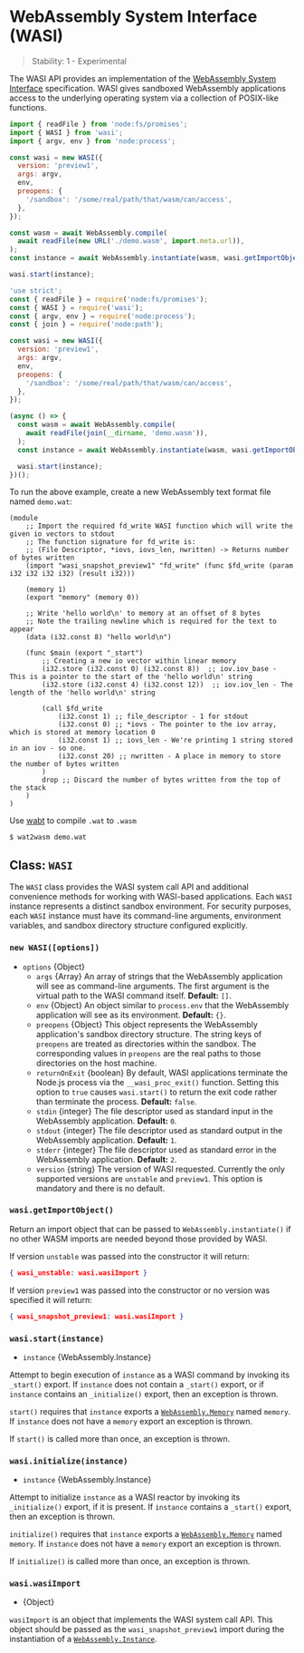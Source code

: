 # WebAssembly System Interface (WASI)

<!--introduced_in=v12.16.0-->

> Stability: 1 - Experimental

<!-- source_link=lib/wasi.js -->

The WASI API provides an implementation of the [WebAssembly System Interface][]
specification. WASI gives sandboxed WebAssembly applications access to the
underlying operating system via a collection of POSIX-like functions.

```mjs
import { readFile } from 'node:fs/promises';
import { WASI } from 'wasi';
import { argv, env } from 'node:process';

const wasi = new WASI({
  version: 'preview1',
  args: argv,
  env,
  preopens: {
    '/sandbox': '/some/real/path/that/wasm/can/access',
  },
});

const wasm = await WebAssembly.compile(
  await readFile(new URL('./demo.wasm', import.meta.url)),
);
const instance = await WebAssembly.instantiate(wasm, wasi.getImportObject());

wasi.start(instance);
```

```cjs
'use strict';
const { readFile } = require('node:fs/promises');
const { WASI } = require('wasi');
const { argv, env } = require('node:process');
const { join } = require('node:path');

const wasi = new WASI({
  version: 'preview1',
  args: argv,
  env,
  preopens: {
    '/sandbox': '/some/real/path/that/wasm/can/access',
  },
});

(async () => {
  const wasm = await WebAssembly.compile(
    await readFile(join(__dirname, 'demo.wasm')),
  );
  const instance = await WebAssembly.instantiate(wasm, wasi.getImportObject());

  wasi.start(instance);
})();
```

To run the above example, create a new WebAssembly text format file named
`demo.wat`:

```text
(module
    ;; Import the required fd_write WASI function which will write the given io vectors to stdout
    ;; The function signature for fd_write is:
    ;; (File Descriptor, *iovs, iovs_len, nwritten) -> Returns number of bytes written
    (import "wasi_snapshot_preview1" "fd_write" (func $fd_write (param i32 i32 i32 i32) (result i32)))

    (memory 1)
    (export "memory" (memory 0))

    ;; Write 'hello world\n' to memory at an offset of 8 bytes
    ;; Note the trailing newline which is required for the text to appear
    (data (i32.const 8) "hello world\n")

    (func $main (export "_start")
        ;; Creating a new io vector within linear memory
        (i32.store (i32.const 0) (i32.const 8))  ;; iov.iov_base - This is a pointer to the start of the 'hello world\n' string
        (i32.store (i32.const 4) (i32.const 12))  ;; iov.iov_len - The length of the 'hello world\n' string

        (call $fd_write
            (i32.const 1) ;; file_descriptor - 1 for stdout
            (i32.const 0) ;; *iovs - The pointer to the iov array, which is stored at memory location 0
            (i32.const 1) ;; iovs_len - We're printing 1 string stored in an iov - so one.
            (i32.const 20) ;; nwritten - A place in memory to store the number of bytes written
        )
        drop ;; Discard the number of bytes written from the top of the stack
    )
)
```

Use [wabt](https://github.com/WebAssembly/wabt) to compile `.wat` to `.wasm`

```console
$ wat2wasm demo.wat
```

## Class: `WASI`

<!-- YAML
added:
 - v13.3.0
 - v12.16.0
-->

The `WASI` class provides the WASI system call API and additional convenience
methods for working with WASI-based applications. Each `WASI` instance
represents a distinct sandbox environment. For security purposes, each `WASI`
instance must have its command-line arguments, environment variables, and
sandbox directory structure configured explicitly.

### `new WASI([options])`

<!-- YAML
added:
 - v13.3.0
 - v12.16.0
changes:
 - version: REPLACEME
   pr-url: https://github.com/nodejs/node/pull/47391
   description: default removed from version option such that
                version much be specified, otherwise error is thrown.
 - version: v19.8.0
   pr-url: https://github.com/nodejs/node/pull/46469
   description: version field added to options.
-->

* `options` {Object}
  * `args` {Array} An array of strings that the WebAssembly application will
    see as command-line arguments. The first argument is the virtual path to the
    WASI command itself. **Default:** `[]`.
  * `env` {Object} An object similar to `process.env` that the WebAssembly
    application will see as its environment. **Default:** `{}`.
  * `preopens` {Object} This object represents the WebAssembly application's
    sandbox directory structure. The string keys of `preopens` are treated as
    directories within the sandbox. The corresponding values in `preopens` are
    the real paths to those directories on the host machine.
  * `returnOnExit` {boolean} By default, WASI applications terminate the Node.js
    process via the `__wasi_proc_exit()` function. Setting this option to `true`
    causes `wasi.start()` to return the exit code rather than terminate the
    process. **Default:** `false`.
  * `stdin` {integer} The file descriptor used as standard input in the
    WebAssembly application. **Default:** `0`.
  * `stdout` {integer} The file descriptor used as standard output in the
    WebAssembly application. **Default:** `1`.
  * `stderr` {integer} The file descriptor used as standard error in the
    WebAssembly application. **Default:** `2`.
  * `version` {string} The version of WASI requested. Currently the only
    supported versions are `unstable` and `preview1`. This option is
    mandatory and there is no default.

### `wasi.getImportObject()`

<!-- YAML
added: v19.8.0
-->

Return an import object that can be passed to `WebAssembly.instantiate()` if
no other WASM imports are needed beyond those provided by WASI.

If version `unstable` was passed into the constructor it will return:

```json
{ wasi_unstable: wasi.wasiImport }
```

If version `preview1` was passed into the constructor or no version was
specified it will return:

```json
{ wasi_snapshot_preview1: wasi.wasiImport }
```

### `wasi.start(instance)`

<!-- YAML
added:
 - v13.3.0
 - v12.16.0
-->

* `instance` {WebAssembly.Instance}

Attempt to begin execution of `instance` as a WASI command by invoking its
`_start()` export. If `instance` does not contain a `_start()` export, or if
`instance` contains an `_initialize()` export, then an exception is thrown.

`start()` requires that `instance` exports a [`WebAssembly.Memory`][] named
`memory`. If `instance` does not have a `memory` export an exception is thrown.

If `start()` is called more than once, an exception is thrown.

### `wasi.initialize(instance)`

<!-- YAML
added:
 - v14.6.0
 - v12.19.0
-->

* `instance` {WebAssembly.Instance}

Attempt to initialize `instance` as a WASI reactor by invoking its
`_initialize()` export, if it is present. If `instance` contains a `_start()`
export, then an exception is thrown.

`initialize()` requires that `instance` exports a [`WebAssembly.Memory`][] named
`memory`. If `instance` does not have a `memory` export an exception is thrown.

If `initialize()` is called more than once, an exception is thrown.

### `wasi.wasiImport`

<!-- YAML
added:
 - v13.3.0
 - v12.16.0
-->

* {Object}

`wasiImport` is an object that implements the WASI system call API. This object
should be passed as the `wasi_snapshot_preview1` import during the instantiation
of a [`WebAssembly.Instance`][].

[WebAssembly System Interface]: https://wasi.dev/
[`WebAssembly.Instance`]: https://developer.mozilla.org/en-US/docs/Web/JavaScript/Reference/Global_Objects/WebAssembly/Instance
[`WebAssembly.Memory`]: https://developer.mozilla.org/en-US/docs/Web/JavaScript/Reference/Global_Objects/WebAssembly/Memory
